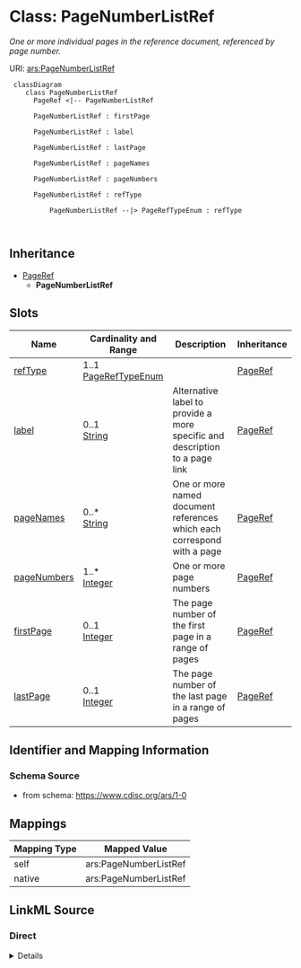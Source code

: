 # Class: PageNumberListRef


_One or more individual pages in the reference document, referenced by page number._





URI: [ars:PageNumberListRef](https://www.cdisc.org/ars/1-0/PageNumberListRef)



```mermaid
 classDiagram
    class PageNumberListRef
      PageRef <|-- PageNumberListRef
      
      PageNumberListRef : firstPage
        
      PageNumberListRef : label
        
      PageNumberListRef : lastPage
        
      PageNumberListRef : pageNames
        
      PageNumberListRef : pageNumbers
        
      PageNumberListRef : refType
        
          PageNumberListRef --|> PageRefTypeEnum : refType
        
      
```





## Inheritance
* [PageRef](PageRef.md)
    * **PageNumberListRef**



## Slots

| Name | Cardinality and Range | Description | Inheritance |
| ---  | --- | --- | --- |
| [refType](refType.md) | 1..1 <br/> [PageRefTypeEnum](PageRefTypeEnum.md) |  | [PageRef](PageRef.md) |
| [label](label.md) | 0..1 <br/> [String](String.md) | Alternative label to provide a more specific and description to a page link | [PageRef](PageRef.md) |
| [pageNames](pageNames.md) | 0..* <br/> [String](String.md) | One or more named document references which each correspond with a page | [PageRef](PageRef.md) |
| [pageNumbers](pageNumbers.md) | 1..* <br/> [Integer](Integer.md) | One or more page numbers | [PageRef](PageRef.md) |
| [firstPage](firstPage.md) | 0..1 <br/> [Integer](Integer.md) | The page number of the first page in a range of pages | [PageRef](PageRef.md) |
| [lastPage](lastPage.md) | 0..1 <br/> [Integer](Integer.md) | The page number of the last page in a range of pages | [PageRef](PageRef.md) |









## Identifier and Mapping Information







### Schema Source


* from schema: https://www.cdisc.org/ars/1-0





## Mappings

| Mapping Type | Mapped Value |
| ---  | ---  |
| self | ars:PageNumberListRef |
| native | ars:PageNumberListRef |





## LinkML Source

<!-- TODO: investigate https://stackoverflow.com/questions/37606292/how-to-create-tabbed-code-blocks-in-mkdocs-or-sphinx -->

### Direct

<details>
```yaml
name: PageNumberListRef
description: One or more individual pages in the reference document, referenced by
  page number.
from_schema: https://www.cdisc.org/ars/1-0
rank: 1000
is_a: PageRef
slot_usage:
  refType:
    name: refType
    domain_of:
    - PageRef
    equals_string: PhysicalRef
  pageNumbers:
    name: pageNumbers
    domain_of:
    - PageRef
    required: true
    value_presence: PRESENT
  pageNames:
    name: pageNames
    domain_of:
    - PageRef
    value_presence: ABSENT
  firstPage:
    name: firstPage
    domain_of:
    - PageRef
    value_presence: ABSENT
  lastPage:
    name: lastPage
    domain_of:
    - PageRef
    value_presence: ABSENT
defining_slots:
- pageNumbers

```
</details>

### Induced

<details>
```yaml
name: PageNumberListRef
description: One or more individual pages in the reference document, referenced by
  page number.
from_schema: https://www.cdisc.org/ars/1-0
rank: 1000
is_a: PageRef
slot_usage:
  refType:
    name: refType
    domain_of:
    - PageRef
    equals_string: PhysicalRef
  pageNumbers:
    name: pageNumbers
    domain_of:
    - PageRef
    required: true
    value_presence: PRESENT
  pageNames:
    name: pageNames
    domain_of:
    - PageRef
    value_presence: ABSENT
  firstPage:
    name: firstPage
    domain_of:
    - PageRef
    value_presence: ABSENT
  lastPage:
    name: lastPage
    domain_of:
    - PageRef
    value_presence: ABSENT
attributes:
  refType:
    name: refType
    from_schema: https://www.cdisc.org/ars/1-0
    rank: 1000
    alias: refType
    owner: PageNumberListRef
    domain_of:
    - PageRef
    range: PageRefTypeEnum
    required: true
    equals_string: PhysicalRef
  label:
    name: label
    description: Alternative label to provide a more specific and description to a
      page link.
    from_schema: https://www.cdisc.org/ars/1-0
    rank: 1000
    alias: label
    owner: PageNumberListRef
    domain_of:
    - AnalysisCategorization
    - AnalysisCategory
    - AnalysisMethod
    - Operation
    - AnalysisSet
    - GroupingFactor
    - Group
    - DataSubset
    - PageRef
    range: string
  pageNames:
    name: pageNames
    description: One or more named document references which each correspond with
      a page.
    from_schema: https://www.cdisc.org/ars/1-0
    rank: 1000
    multivalued: true
    alias: pageNames
    owner: PageNumberListRef
    domain_of:
    - PageRef
    range: string
    value_presence: ABSENT
  pageNumbers:
    name: pageNumbers
    description: One or more page numbers.
    from_schema: https://www.cdisc.org/ars/1-0
    rank: 1000
    multivalued: true
    alias: pageNumbers
    owner: PageNumberListRef
    domain_of:
    - PageRef
    range: integer
    required: true
    value_presence: PRESENT
  firstPage:
    name: firstPage
    description: The page number of the first page in a range of pages.
    from_schema: https://www.cdisc.org/ars/1-0
    rank: 1000
    alias: firstPage
    owner: PageNumberListRef
    domain_of:
    - PageRef
    range: integer
    value_presence: ABSENT
  lastPage:
    name: lastPage
    description: The page number of the last page in a range of pages.
    from_schema: https://www.cdisc.org/ars/1-0
    rank: 1000
    alias: lastPage
    owner: PageNumberListRef
    domain_of:
    - PageRef
    range: integer
    value_presence: ABSENT
defining_slots:
- pageNumbers

```
</details>